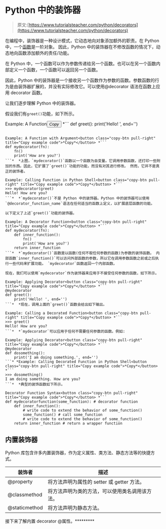 # Python 中的装饰器

> 原文:[https://www.tutorialsteacher.com/python/decorators](https://www.tutorialsteacher.com/python/decorators)

在编程中，装饰器是一种设计模式，它动态地向对象添加额外的职责。在 Python 中，一个[函数](/python/python-user-defined-function)是一阶对象。 因此，Python 中的装饰器在不修改函数的情况下，动态地向函数添加额外的责任/功能。

在 Python 中，一个函数可以作为参数传递给另一个函数。也可以在另一个函数内部定义一个函数，一个函数可以返回另一个函数。

因此，Python 中的装饰器是一个接收另一个函数作为参数的函数。参数函数的行为是由装饰器扩展的，并没有实际修改它。可以使用@decorator 语法在函数上应用 decorator 函数。

让我们逐步理解 Python 中的装饰器。

假设我们有`greet()`功能，如下所示。

Example: A Function<button class="copy-btn pull-right" title="Copy example code">*Copy*</button> *```
def greet():
	print('Hello! ', end='') 
```*  *现在，我们可以通过将上面的函数传递给另一个函数来扩展它的功能，而无需修改它，如下所示。

Example: A Function with Argument<button class="copy-btn pull-right" title="Copy example code">*Copy*</button> *```
def mydecorator(fn):
	fn()
	print('How are you?') 
```*  *上图，`mydecorator()`函数以一个函数为自变量。它调用参数函数，还打印一些附加的东西。因此，它扩展了`greet()`功能的功能，而没有对其进行修改。 然而，它并不是真正的装饰者。

Example: Calling Function in Python Shell<button class="copy-btn pull-right" title="Copy example code">*Copy*</button> *```
>>> mydecorator(greet)
Hello! How are you? 
```*  *`mydecorator()`不是 Python 中的装饰器。Python 中的装饰器可以使用`@decorator_function_name`语法在任何适当的函数上定义，以扩展底层函数的功能。

以下定义了上述`greet()`功能的装饰器。

Example: A Decorator Function<button class="copy-btn pull-right" title="Copy example code">*Copy*</button> *```
def mydecorator(fn):
    def inner_function():        
        fn()
        print('How are you?')
    return inner_function 
```*  *`mydecorator()`函数是以函数(任何不取任何参数的函数)为参数的装饰函数。 内部函数`inner_function()`可以访问外部函数的参数，所以它在调用参数函数之前或之后执行一些代码来扩展功能。 `mydecorator`函数返回一个内部函数。

现在，我们可以使用`mydecorator`作为装饰器来应用于不接受任何参数的函数，如下所示。

Example: Applying Decorator<button class="copy-btn pull-right" title="Copy example code">*Copy*</button> *```
@mydecorator
def greet():
	print('Hello! ', end='') 
```*  *现在，调用上面的`greet()`函数会给出如下输出。

Example: Calling a Decorated Function<button class="copy-btn pull-right" title="Copy example code">*Copy*</button> *```
>>> greet()
Hello! How are you? 
```*  *`mydecorator`可以应用于任何不需要任何参数的函数。例如:

Example: Applying Decorator<button class="copy-btn pull-right" title="Copy example code">*Copy*</button> *```
@mydecorator
def dosomething():
	print('I am doing something.', end='') 
```* *Example: Calling Decorated Function in Python Shell<button class="copy-btn pull-right" title="Copy example code">*Copy*</button> *```
>>> dosomething()
I am doing something. How are you? 
```*  *典型的装饰函数如下所示。

Decorator Function Syntax<button class="copy-btn pull-right" title="Copy example code">*Copy*</button> *```
def mydecoratorfunction(some_function): # decorator function
    def inner_function(): 
        # write code to extend the behavior of some_function()
        some_function() # call some_function
        # write code to extend the behavior of some_function()
    return inner_function # return a wrapper function 
```

## 内置装饰器

Python 库包含许多内置装饰器，作为定义属性、类方法、静态方法等的快捷方式。

| 装饰者 | 描述 |
| --- | --- |
| @property | 将方法声明为属性的 setter 或 getter 方法。 |
| @classmethod | 将方法声明为类的方法，可以使用类名调用该方法。 |
| @staticmethod | 将方法声明为静态方法。 |

接下来了解内置 decorator @属性。*********